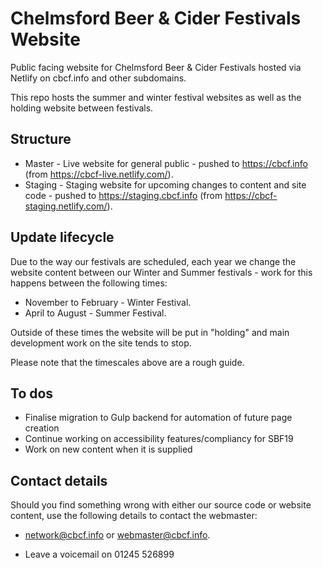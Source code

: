 # Chelmsford Beer & Cider Festivals Website

Public facing website for Chelmsford Beer & Cider Festivals hosted via Netlify on cbcf.info and other subdomains.

This repo hosts the summer and winter festival websites as well as the holding website between festivals.

## Structure

-   Master - Live website for general public - pushed to <https://cbcf.info> (from <https://cbcf-live.netlify.com/>).
-   Staging - Staging website for upcoming changes to content and site code - pushed to <https://staging.cbcf.info> (from <https://cbcf-staging.netlify.com/>).

## Update lifecycle

Due to the way our festivals are scheduled, each year we change the website content between our Winter and Summer festivals - work for this happens between the following times:

- November to February - Winter Festival.
- April to August - Summer Festival.

Outside of these times the website will be put in "holding" and main development work on the site tends to stop.

Please note that the timescales above are a rough guide.

## To dos

-  Finalise migration to Gulp backend for automation of future page creation
-  Continue working on accessibility features/compliancy for SBF19
-  Work on new content when it is supplied

## Contact details

Should you find something wrong with either our source code or website content, use the following details to contact the webmaster:

-  <network@cbcf.info> or <webmaster@cbcf.info>.

-  Leave a voicemail on 01245 526899
